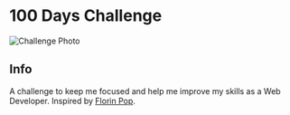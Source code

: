 # 100 Days Challenge

![Challenge Photo]("100-days-100-projects.png")

## Info

A challenge to keep me focused and help me improve my skills as a Web Developer.
Inspired by [Florin Pop]("https://www.florin-pop.com/blog/2019/09/100-days-100-projects/").
